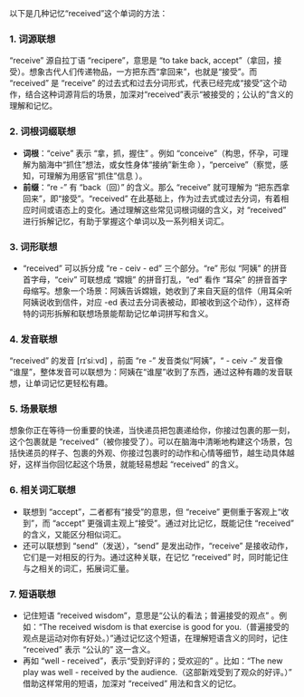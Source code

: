 以下是几种记忆“received”这个单词的方法：

### 1. 词源联想
“receive” 源自拉丁语 “recipere”，意思是 “to take back, accept”（拿回，接受）。想象古代人们传递物品，一方把东西“拿回来”，也就是“接受”。而 “received” 是 “receive” 的过去式和过去分词形式，代表已经完成“接受”这个动作，结合这种词源背后的场景，加深对“received”表示“被接受的；公认的”含义的理解和记忆。

### 2. 词根词缀联想
 - **词根**：“ceive” 表示 “拿，抓，握住” 。例如 “conceive”（构思，怀孕，可理解为脑海中“抓住”想法，或女性身体“接纳”新生命 ），“perceive”（察觉，感知，可理解为用感官“抓住”信息 ）。
 - **前缀**：“re -” 有 “back（回）” 的含义。那么 “receive” 就可理解为 “把东西拿回来”，即“接受”。“received” 在此基础上，作为过去式或过去分词，有着相应时间或语态上的变化。通过理解这些常见词根词缀的含义，对 “received” 进行拆解记忆，有助于掌握这个单词以及一系列相关词汇。

### 3. 词形联想
 - “received” 可以拆分成 “re - ceiv - ed” 三个部分。“re” 形似 “阿姨” 的拼音首字母，“ceiv” 可联想成 “嫦娥” 的拼音打乱，“ed” 看作 “耳朵” 的拼音首字母缩写。想象一个场景：阿姨告诉嫦娥，她收到了来自天庭的信件（用耳朵听阿姨说收到信件，对应 -ed 表过去分词表被动，即被收到这个动作），这样奇特的词形拆解和联想场景能帮助记忆单词拼写和含义。

### 4. 发音联想
“received” 的发音 [rɪˈsiːvd] ，前面 “re -” 发音类似“阿姨”，“ - ceiv -” 发音像 “谁屋”，整体发音可以联想为：阿姨在“谁屋”收到了东西，通过这种有趣的发音联想，让单词记忆更轻松有趣。

### 5. 场景联想
想象你正在等待一份重要的快递，当快递员把包裹递给你，你接过包裹的那一刻，这个包裹就是 “received”（被你接受了）。可以在脑海中清晰地构建这个场景，包括快递员的样子、包裹的外观、你接过包裹时的动作和心情等细节，越生动具体越好，这样当你回忆起这个场景，就能轻易想起 “received” 的含义。

### 6. 相关词汇联想
 - 联想到 “accept”，二者都有“接受”的意思，但 “receive” 更侧重于客观上“收到”，而 “accept” 更强调主观上“接受”。通过对比记忆，既能记住 “received” 的含义，又能区分相似词汇。
 - 还可以联想到 “send”（发送），“send” 是发出动作，“receive” 是接收动作，它们是一对相反的行为。通过这种关联，在记忆 “received” 时，同时能记住与之相关的词汇，拓展词汇量。

### 7. 短语联想
 - 记住短语 “received wisdom”，意思是“公认的看法；普遍接受的观点” 。例如：“The received wisdom is that exercise is good for you.（普遍接受的观点是运动对你有好处。）”通过记忆这个短语，在理解短语含义的同时，记住 “received” 表示 “公认的” 这一含义。
 - 再如 “well - received”，表示“受到好评的；受欢迎的” 。比如：“The new play was well - received by the audience.（这部新戏受到了观众的好评。）” 借助这样常用的短语，加深对 “received” 用法和含义的记忆。 
